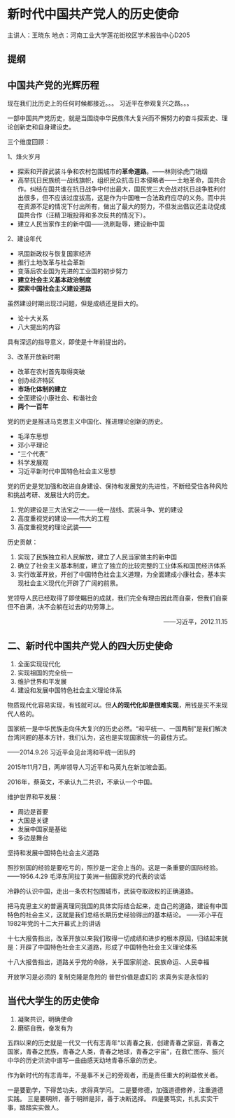 # 新时代中国共产党人的历史使命

主讲人：王晓东
地点：河南工业大学莲花街校区学术报告中心D205

## 提纲

## 中国共产党的光辉历程

现在我们比历史上的任何时候都接近。。。
习近平在参观复兴之路。。。


一部中国共产党历史，就是当围绕中华民族伟大复兴而不懈努力的奋斗探索史、理论创新史和自身建设史。

三个维度回顾：

1、烽火岁月

- 探索和开辟武装斗争和农村包围城市的**革命道路**。——林则徐虎门销烟
- 高举抗日民族统一战线旗帜，组织民众抗击日本侵略者——土地革命，国共合作。纠结在国共谁在抗日战争中付出最大，国民党三大会战对抗日战争胜利付出很多，但不应该过度拔高，这是作为中国唯一合法政府应尽的义务。而中共在资源不足的情况下付出所有，做出了最大的努力，不但发出倡议还主动促成国共合作（汪精卫哦投蒋和多次反共的情况下）。
- 建立人民当家作主的新中国——洗刷耻辱，建设新中国

2、建设年代

- 巩固新政权与恢复国家经济
- 推行土地改革与社会革新
- 变落后农业国为先进的工业国的初步努力
- **建立社会主义基本政治制度**
- **探索中国社会主义建设道路**

虽然建设时期出现过问题，但是成绩还是巨大的。

- 论十大关系
- 八大提出的内容

具有深远的指导意义，即使是十年前提出的。

3、改革开放新时期

- 改革在农村首先取得突破
- 创办经济特区
- **市场化体制的建立**
- 全面建设小康社会、和谐社会
- **两个一百年**


党的历史是推进马克思主义中国化、推进理论创新的历史。

- 毛泽东思想
- 邓小平理论
- “三个代表”
- 科学发展观
- 习近平新时代中国特色社会主义思想


党的历史是党加强和改进自身建设、保持和发展党的先进性，不断经受住各种风险和挑战考研、发展壮大的历史。

1. 党的建设是三大法宝之一——统一战线、武装斗争、党的建设
2. 高度重视党的建设——伟大的工程
3. 高度重视党的理论武装——

历史贡献：

1. 实现了民族独立和人民解放，建立了人民当家做主的新中国
2. 确立了社会主义基本制度，建立了独立的比较完整的工业体系和国民经济体系
3. 实行改革开放，开创了中国特色社会主义道理，为全面建成小康社会，基本实现社会主义现代化开辟了广阔的前景。


党领导人民已经取得了即使瞩目的成就，我们完全有理由因此而自豪，但我们自豪但不自满，决不会躺在过去的功劳簿上。
<p align="right">——习近平，2012.11.15<p>

## 二、新时代中国共产党人的四大历史使命

1. 全面实现现代化
2. 实现祖国的完全统一
3. 维护世界和平发展
4. 建设和发展中国特色社会主义理论体系

物质现代化容易实现，有钱就可以。但**人的现代化却是很难实现**，用钱是买不来现代人格的。

国家统一是中华民族走向伟大复兴的历史必然。“和平统一、一国两制”是我们解决台湾问题的基本方针，我们认为，这也是实现国家统一的最佳方式。

——2014.9.26 习近平会见台湾和平统一团队的

2015年11月7日，两岸领导人习近平和马英九在新加坡会面。

2016年，蔡英文，不承认九二共识，不承认一个中国。

维护世界和平发展：
- 周边是首要
- 大国是关键
- 发展中国家是基础
- 多边是舞台


坚持和发展中国特色社会主义道路

照抄别国的经验是要吃亏的，照抄是一定会上当的。这是一条重要的国际经验。
——1956.4.29 毛泽东同拉丁美洲一些国家党的代表的谈话

冷静的认识中国，走出一条农村包围城市，武装夺取政权的正确道路。 

把马克思主义的普遍真理同我国的具体实际结合起来，走自己的道路，建设有中国特色的社会主义，这就是我们总结长期历史经验得出的基本结论。
——邓小平在1982年党的十二大开幕式上的讲话

十七大报告指出，改革开放以来我们取得一切成绩和进步的根本原因，归结起来就是：开辟了中国特色社会主义道路，形成了中国特色社会主义理论体系

十八大报告指出，道路关乎党的命脉，关乎国家前途、民族命运、人民幸福

开放学习是必须的
复制克隆是危险的
普世价值是虚幻的
求真务实是永恒的

## 当代大学生的历史使命

1. 凝聚共识，明确使命
2. 磨砺自我，奋发有为


五四以来的历史就是一代又一代有志青年“以青春之我，创建青春之家庭，青春之国家，青春之民族，青春之人类，青春之地球，青春之宇宙”，在救亡图存、振兴中华的历史洪流中谱写一曲曲感天动地青春乐章的历史。

作为新时代的有志青年，不是事不关己的旁观者，而是责任重大的利益攸关者。

一是要勤学，下得苦功夫，求得真学问。
二是要修德，加强道德修养，注重道德实践。
三是要明辨，善于明辨是非，善于决断选择。
四是要笃实，扎扎实实干事，踏踏实实做人。